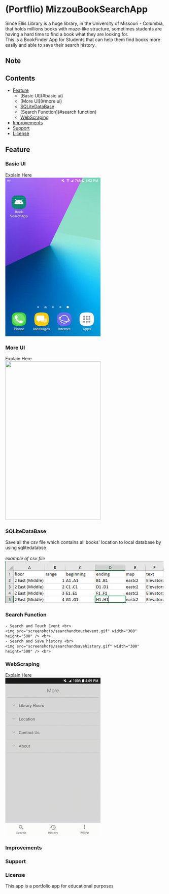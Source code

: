 # (Portflio) MizzouBookSearchApp
Since Ellis Library is a huge library, in the University of Missouri - Columbia, that holds millions books with maze-like structure, sometimes students are having a hard time to find a book what they are looking for.<br>
This is a BookFinder App for Students that can help them find books more easily and able to save their search history.

## Note


## Contents
- [Feature](#feature)
  - [Basic UI](#basic ui)
  - [More UI](#more ui)
  - [SQLiteDataBase](#sqlitedatabase)
  - [Search Function](#search function)
  - [WebScraping](#webscraping)
- [Improvements](#improvements)
- [Support](#support)
- [License](#license)

## Feature
  ### Basic UI<br>
  Explain Here<br>
  <img src="screenshots/basicui.gif" width="300" height="500" /> <br>
  ### More UI<br>
  Explain Here<br>
  <img src="screenshots/moreui.gif" width="300" height="500" /> <br>

  ### SQLiteDataBase<br>
  Save all the csv file which contains all books' location to local database by using sqlitedatabse<br>
  <br>*example of csv file* <br> <img src="screenshots/csvexample.PNG"/> <br>
  ### Search Function<br>
    - Search and Touch Event <br>
    <img src="screenshots/searchandtouchevent.gif" width="300" height="500" /> <br>
    - Search and Save history <br>
    <img src="screenshots/searchandsavehistory.gif" width="300" height="500" /> <br>

  ### WebScraping<br>
  Explain Here<br>
  <img src="screenshots/wepscraping.gif" width="300" height="500" /> <br>
### Improvements

### Support

### License
This app is a portfolio app for educational purposes
